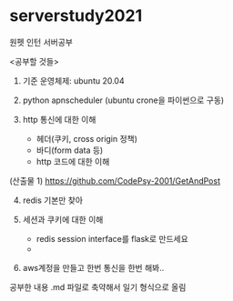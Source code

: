 # serverstudy2021
원펫 인턴 서버공부

<공부할 것들>
1. 기준 운영체제: ubuntu 20.04  

2. python apnscheduler (ubuntu crone을 파이썬으로 구동)

3. http 통신에 대한 이해
    - 헤더(쿠키, cross origin 정책)
    - 바디(form data 등)
    - http 코드에 대한 이해  

(산출물 1) https://github.com/CodePsy-2001/GetAndPost

4. redis 기본만 찾아

5. 세션과 쿠키에 대한 이해
    - redis session interface를 flask로 만드세요
    - 

6. aws계정을 만들고 한번 통신을 한번 해봐..


공부한 내용 .md 파일로 축약해서 일기 형식으로 올림
